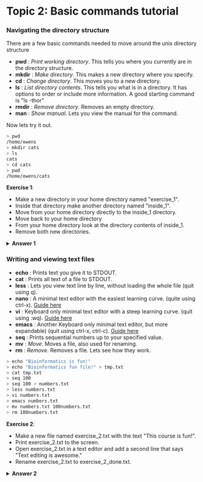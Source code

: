 # Topic 2: Basic commands tutorial

### Navigating the directory structure
There are a few basic commands needed to move around the unix directory structure
* **pwd** : _Print working directory_. This tells you where you currently are in the directory structure.
* **mkdir** : _Make directory_. This makes a new directory where you specify.
* **cd** : _Change directory_. This moves you to a new directory.
* **ls** : _List directory contents_. This tells you what is in a directory. It has options to order or include more information. A good starting command is "ls -thor"
* **rmdir** : _Remove directory_. Removes an empty directory.
* **man** : _Show manual_. Lets you view the manual for the command.

Now lets try it out.
```bash
> pwd
/home/owens
> mkdir cats
> ls
cats
> cd cats
> pwd
/home/owens/cats
```
**Exercise 1**: 
* Make a new directory in your home directory named "exercise_1". 
* Inside that directory make another directory named "inside_1". 
* Move from your home directory directly to the inside_1 directory.
* Move back to your home directory
* From your home directory look at the directory contents of inside_1.
* Remove both new directories.


<details> 
<summary> <b>Answer 1</b>  </summary>
  
   ```bash
    > mkdir exercise_1
    > mkdir exercise_1/inside_1
    > cd exercise_1/inside_1
    > cd /home
    > ls exercise_1/inside_1
    > rmdir exercise_1/inside_1
    > rmdir exercise_1
```
</details>

### Writing and viewing text files
* **echo** : Prints text you give it to STDOUT. 
* **cat** : Prints all text of a file to STDOUT.
* **less** : Lets you view text line by line, without loading the whole file (quit using q).
* **nano** : A minimal text editor with the easiest learning curve. (quite using ctrl-x). [Guide here](https://wiki.gentoo.org/wiki/Nano/Basics_Guide)
* **vi** : Keyboard only minimal text editor with a steep learning curve. (quit using :wq). [Guide here](https://www.cs.colostate.edu/helpdocs/vi.html)
* **emacs** : Another Keyboard only minimal text editor, but more expandable) (quit using ctrl-x, ctrl-c). [Guide here](http://mally.stanford.edu/~sr/computing/emacs.html)
* **seq** : Prints sequential numbers up to your specified value.
* **mv** : _Move_. Moves a file, also used for renaming.
* **rm** : _Remove_. Removes a file.
Lets see how they work.

```bash
> echo "Bioinformatics is fun!" 
> echo "Bioinformatics fun file!" > tmp.txt
> cat tmp.txt
> seq 100
> seq 100 > numbers.txt
> less numbers.txt
> vi numbers.txt
> emacs numbers.txt
> mv numbers.txt 100numbers.txt
> rm 100numbers.txt
```

**Exercise 2**: 
* Make a new file named exercise_2.txt with the text "This course is fun!".
* Print exercise_2.txt to the screen.
* Open exercise_2.txt in a text editor and add a second line that says "Text editing is awesome."
* Rename exercise_2.txt to exercise_2_done.txt.


<details> 
<summary><b>Answer 2</b>  </summary>

   ```bash
    > echo "This course is fun!" > exercise_2.txt
    > cat exercise_2.txt
    > vi exercise_2.txt
    > mv exercise_2.txt exercise_2_done.txt
```
</details>


